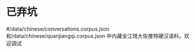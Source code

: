 # 已弃坑
#/data/chinese/conversations.corpus.json和/data/chinese/quanjiangqi.corpus.json 中内藏全江琦大佐推特硬汉语料，欢迎调试
